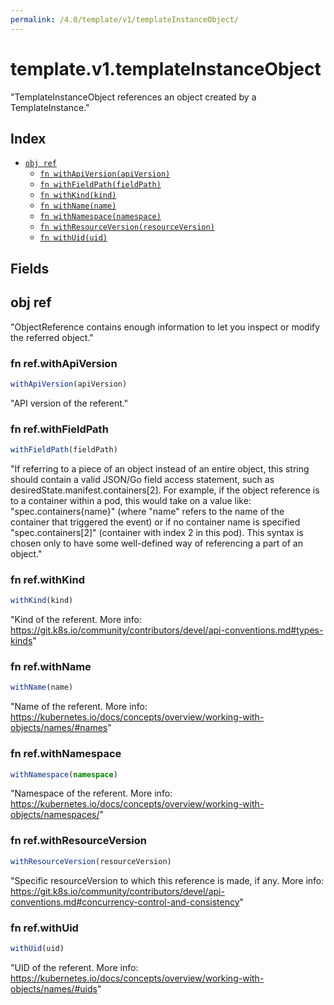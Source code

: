 ```yaml
---
permalink: /4.0/template/v1/templateInstanceObject/
---
```


# template.v1.templateInstanceObject

"TemplateInstanceObject references an object created by a TemplateInstance."

## Index

* [`obj ref`](#obj-ref)
  * [`fn withApiVersion(apiVersion)`](#fn-refwithapiversion)
  * [`fn withFieldPath(fieldPath)`](#fn-refwithfieldpath)
  * [`fn withKind(kind)`](#fn-refwithkind)
  * [`fn withName(name)`](#fn-refwithname)
  * [`fn withNamespace(namespace)`](#fn-refwithnamespace)
  * [`fn withResourceVersion(resourceVersion)`](#fn-refwithresourceversion)
  * [`fn withUid(uid)`](#fn-refwithuid)

## Fields

## obj ref

"ObjectReference contains enough information to let you inspect or modify the referred object."

### fn ref.withApiVersion

```ts
withApiVersion(apiVersion)
```

"API version of the referent."

### fn ref.withFieldPath

```ts
withFieldPath(fieldPath)
```

"If referring to a piece of an object instead of an entire object, this string should contain a valid JSON/Go field access statement, such as desiredState.manifest.containers[2]. For example, if the object reference is to a container within a pod, this would take on a value like: \"spec.containers{name}\" (where \"name\" refers to the name of the container that triggered the event) or if no container name is specified \"spec.containers[2]\" (container with index 2 in this pod). This syntax is chosen only to have some well-defined way of referencing a part of an object."

### fn ref.withKind

```ts
withKind(kind)
```

"Kind of the referent. More info: https://git.k8s.io/community/contributors/devel/api-conventions.md#types-kinds"

### fn ref.withName

```ts
withName(name)
```

"Name of the referent. More info: https://kubernetes.io/docs/concepts/overview/working-with-objects/names/#names"

### fn ref.withNamespace

```ts
withNamespace(namespace)
```

"Namespace of the referent. More info: https://kubernetes.io/docs/concepts/overview/working-with-objects/namespaces/"

### fn ref.withResourceVersion

```ts
withResourceVersion(resourceVersion)
```

"Specific resourceVersion to which this reference is made, if any. More info: https://git.k8s.io/community/contributors/devel/api-conventions.md#concurrency-control-and-consistency"

### fn ref.withUid

```ts
withUid(uid)
```

"UID of the referent. More info: https://kubernetes.io/docs/concepts/overview/working-with-objects/names/#uids"